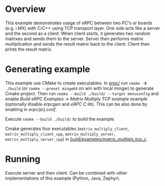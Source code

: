 # Overview

This example demonstrates usage of eRPC between two PC's or boards (e.g. i.MX) with C/C++ using TCP transport layer. One
side acts like a server and the second as a client. When client starts, it generates two random matrixes and sends them
to the server. Server then performs matrix multiplication and sends the result matrix back to the client. Client then
prints the result matrix.

# Generating example

This example use CMake to create executables. In [erpc/](../../) run `cmake -B ./build` (or `cmake --preset mingw64` on win with local mingw) to generate Cmake project. Then
run `cmake --build ./build/ --target menuconfig` and enable _Build eRPC Examples → Matrix Multiply TCP example_
example (optionally disable _erpcgen_ and _eRPC C lib_). This can be also done by enabling in _erpc/prj.conf_.

Execute `cmake --build ./build/` to build the example.

Cmake generates four
executables (`matrix_multiply_client`, `matrix_multiply_client_cpp`, `matrix_multiply_server`, `matrix_multiply_server_cpp`)
in [build/examples/matrix_multiply_tcp_c](../../build/examples/matrix_multiply_tcp_c).

# Running

Execute server and then client. Can be combined with other implementations of this example (Python, Java, Zephyr).
